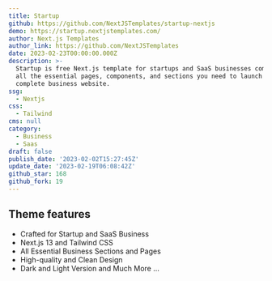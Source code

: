 ```yaml
---
title: Startup
github: https://github.com/NextJSTemplates/startup-nextjs
demo: https://startup.nextjstemplates.com/
author: Next.js Templates
author_link: https://github.com/NextJSTemplates
date: 2023-02-23T00:00:00.000Z
description: >-
  Startup is free Next.js template for startups and SaaS businesses comes with
  all the essential pages, components, and sections you need to launch a
  complete business website.
ssg:
  - Nextjs
css:
  - Tailwind
cms: null
category:
  - Business
  - Saas
draft: false
publish_date: '2023-02-02T15:27:45Z'
update_date: '2023-02-19T06:08:42Z'
github_star: 168
github_fork: 19
---
```


## Theme features

- Crafted for Startup and SaaS Business
- Next.js 13 and Tailwind CSS
- All Essential Business Sections and Pages
- High-quality and Clean Design
- Dark and Light Version and Much More ...
